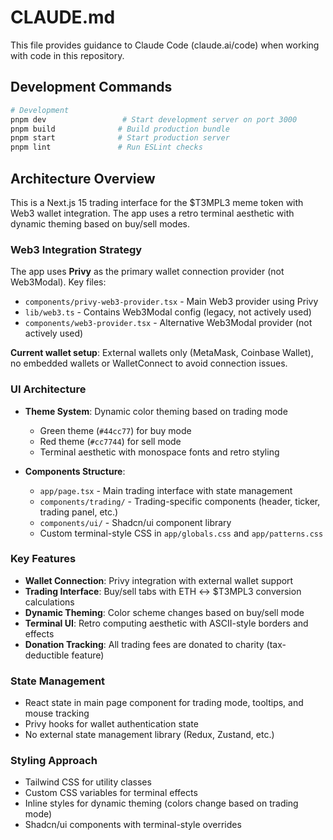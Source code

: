 # CLAUDE.md

This file provides guidance to Claude Code (claude.ai/code) when working with code in this repository.

## Development Commands

```bash
# Development
pnpm dev                 # Start development server on port 3000
pnpm build              # Build production bundle
pnpm start              # Start production server
pnpm lint               # Run ESLint checks
```

## Architecture Overview

This is a Next.js 15 trading interface for the $T3MPL3 meme token with Web3 wallet integration. The app uses a retro terminal aesthetic with dynamic theming based on buy/sell modes.

### Web3 Integration Strategy

The app uses **Privy** as the primary wallet connection provider (not Web3Modal). Key files:

- `components/privy-web3-provider.tsx` - Main Web3 provider using Privy
- `lib/web3.ts` - Contains Web3Modal config (legacy, not actively used)
- `components/web3-provider.tsx` - Alternative Web3Modal provider (not actively used)

**Current wallet setup**: External wallets only (MetaMask, Coinbase Wallet), no embedded wallets or WalletConnect to avoid connection issues.

### UI Architecture

- **Theme System**: Dynamic color theming based on trading mode
  - Green theme (`#44cc77`) for buy mode
  - Red theme (`#cc7744`) for sell mode
  - Terminal aesthetic with monospace fonts and retro styling

- **Components Structure**:
  - `app/page.tsx` - Main trading interface with state management
  - `components/trading/` - Trading-specific components (header, ticker, trading panel, etc.)
  - `components/ui/` - Shadcn/ui component library
  - Custom terminal-style CSS in `app/globals.css` and `app/patterns.css`

### Key Features

- **Wallet Connection**: Privy integration with external wallet support
- **Trading Interface**: Buy/sell tabs with ETH ↔ $T3MPL3 conversion calculations
- **Dynamic Theming**: Color scheme changes based on buy/sell mode
- **Terminal UI**: Retro computing aesthetic with ASCII-style borders and effects
- **Donation Tracking**: All trading fees are donated to charity (tax-deductible feature)

### State Management

- React state in main page component for trading mode, tooltips, and mouse tracking
- Privy hooks for wallet authentication state
- No external state management library (Redux, Zustand, etc.)

### Styling Approach

- Tailwind CSS for utility classes
- Custom CSS variables for terminal effects
- Inline styles for dynamic theming (colors change based on trading mode)
- Shadcn/ui components with terminal-style overrides